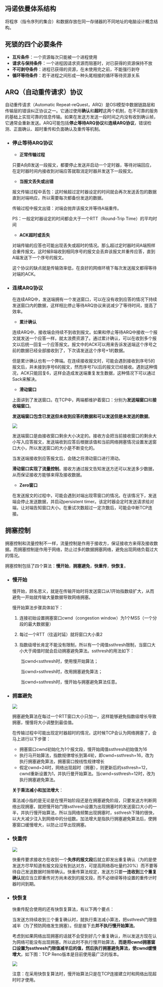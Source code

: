 ## 冯诺依曼体系结构

将程序（指令序列的集合）和数据存放在同一存储器的不同地址的电脑设计概念结构。

## 死锁的四个必要条件

- **互斥条件**：一个资源每次只能被一个进程使用
- **请求与保持条件**：一个进程因请求资源而阻塞时，对已获得的资源保持不放
- **不可剥夺条件**：进程已获得的资源，在未使用完之前，不能强行剥夺
- **循环等待条件**：若干进程之间形成一种头尾相接的循环等待资源关系

## ARQ（自动重传请求）协议

自动重传请求（Automatic Repeat-reQuest，ARQ）是OSI模型中数据链路层和传输层的错误纠正协议之一。它通过使用**确认**和**超时**这两个机制，在不可靠的服务的基础上实现可靠的信息传输。如果在发送方发送一段时间之内没有收到确认帧，它通常会重新发送。ARQ可能包括**停止等待ARQ协议**和**连续ARQ协议**，错误检测、正面确认、超时重传和负面确认及重传等机制。

- ### 停止等待ARQ协议

  - **正常传输过程**

  只要A向B发送一段报文，都要停止发送并启动一个定时器，等待对端回应，在定时器时间内接收到对端应答就取消定时器并发送下一段报文。

  - **当报文丢失或出错**

  报文传输过程中丢包：这时候超过定时器设定的时间就会再次发送丢包的数据直到对端响应，所以需要每次都备份发送的数据。

  传输过程中报文出错：对端会抛弃该报文并等待A端重传。

  PS：一般定时器设定的时间都会大于一个RTT（Round-Trip Time）的平均时间

  - **ACK超时或丢失**

  对端传输的应答也可能出现丢失或超时的情况。那么超过定时器时间A端照样会重传报文。这时候B端收到相同序号的报文会丢弃该报文并重传应答，直到A端发送下一个序号的报文。

  这个协议的缺点就是传输效率低，在良好的网络环境下每次发送报文都得等待对端的ACK。

- ### 连续ARQ协议

  在连续ARQ中，发送端拥有一个发送窗口，可以在没有收到应答的情况下持续发送窗口内的数据，这样相比停止等待ARQ协议来说减少了等待时间，提高了效率。

  - **累计确认**

  连续ARQ中，接收端会持续不到收到报文。如果和停止等待ARQ中接收一个报文就发送一个应答一样，就太浪费资源了。通过累计确认，可以在收到多个报文以后统一回复一个应答报文。报文中的ACK可以用来告诉发送端这个序号之前的数据已经全部接收到了，下次请发送这个序号+1的数据。

  但是累计确认也有一个弊端。在连续接收报文时，可能会遇到接收到序号5的报文后，并未接到序号6的报文，然而序号7以后的报文已经接收。遇到这种情况，ACK只能回复6，这样会造成发送端重复发生数据，这种情况下可以通过Sack来解决。

  - **滑动窗口**

  上面讲到了发送窗口。在TCP中，两端都维护着窗口：分别为**发送端窗口**和**接收端窗口**。

  **发送端窗口包含已发送但未收到应答的数据和可以发送但是未发送的数据**。

  ![](https://github.com/huyaocode/webKnowledge/raw/master/img/slideWindow.png)

  发送端窗口是由接收窗口剩余大小决定的。接收方会把当前接收窗口的剩余大小写入应答报文，发送端收到应答后根据该值和当前网络拥塞情况设置发送窗口大小，所以发送窗口的大小是不断变化的。

  当发送端接收到应答报文后，会随之将滑动窗口进行滑动。

  **滑动窗口实现了流量控制**。接收方通过报文告知发送方还可以发送多少数据，从而保证接收方能够来得及接收数据。

  - **Zero窗口**

  在发送报文的过程中，可能会遇到对端出现零窗口的情况。在该情况下，发送端会停止发送数据，并启动persistent timer。该定时器会定时发送请求给对端，让对端告知窗口大小。在重试次数超过一定次数后，可能会中断TCP连接。

## 拥塞控制

拥塞控制和流量控制不一样，流量控制是作用于接收方，保证接收方来得及接收数据。而拥塞控制是作用于网络，防止过多的数据拥塞网络，避免出现网络负载过大的情况。

拥塞控制包括了四个算法：**慢开始**，**拥塞避免**，**快重传**，**快恢复**。

- ### 慢开始

  慢开始，顾名思义，就是在传输开始时将发送窗口从1开始指数级扩大，从而避免一开始就传输大量数据导致网络拥塞。

  慢开始算法步骤具体如下：

  1. 连接初始设置拥塞窗口cwnd（congestion window）为1个MSS（一个分段的最大数据量）

  2. 每过一个RTT（往返时延）就将窗口大小乘2

  3. 指数级增长肯定不能没有限制，所以有一个阈值ssthresh限制，当窗口大小大于阈值时就会启动拥塞避免算法。ssthresh的用法如下：

     ​	当cwnd<ssthresh时，使用慢开始算法；

     ​	当cwnd>ssthresh时，改用拥塞避免算法；

     ​	当cwnd=ssthresh时，慢开始与拥塞避免算法任意。

- ### 拥塞避免

  ![](https://img-blog.csdn.net/20130801220438375?watermark/2/text/aHR0cDovL2Jsb2cuY3Nkbi5uZXQvc2ljb2ZpZWxk/font/5a6L5L2T/fontsize/400/fill/I0JBQkFCMA==/dissolve/70/gravity/SouthEast)

  拥塞避免算法在每过一个RTT窗口大小只加一，这样能够避免指数级增长导致拥塞，慢慢将大小调整到最佳值。

  在传输过程中可能出现定时器超时的情况，这时候TCP会认为网络拥塞了，会马上进行以下步骤：

  - 拥塞窗口cwnd初始化为1个报文段，慢开始阈值ssthresh初始值为16
  - 执行马开始算法，指数规律增长到第4轮，即cwnd=ssthresh=16，改为执行拥塞避免算法，拥塞窗口按线性规律增长
  - 假定cwnd=24时，网络出现超时（拥塞），则更新后的ssthresh=12，cwnd重新设置为1，并执行曼开始算法。当cwnd=ssthresh=12时，改为执行拥塞避免算法。

  **关于乘法减小和加法增大**：

  乘法减小指的是无论是在慢开始阶段还是在拥塞避免阶段，只要发送方判断网络出现拥塞，就把慢开始门限ssthresh设置为出现拥塞时的发送窗口大小的一半，并执行慢开始算法，所以当网络频繁出现拥塞时，ssthresh下降的很快，以大大减少注入到网络中的分组数。加法增大是指执行拥塞避免算法后，使拥塞窗口缓慢增大，以防止过早出现拥塞。

- ### 快重传

  ![](https://img-blog.csdn.net/20130801220556750?watermark/2/text/aHR0cDovL2Jsb2cuY3Nkbi5uZXQvc2ljb2ZpZWxk/font/5a6L5L2T/fontsize/400/fill/I0JBQkFCMA==/dissolve/70/gravity/SouthEast)

  快重传要求接收方在收到一个**失序的报文段**后就立即发出重复确认（为的是使发送方尽早知道有报文段没有到达对方，可提高网络吞吐量约20%）而不要等待自己发送数据时捎带确认。快重传算法规定，发送方只要**一连收到三个重复确认**就应当立即重传对方尚未收到的报文段，而不必继续等待设置的重传计时器时间到期。

- ### 快恢复

  快重传配合使用的还有快恢复算法，有以下两个要点：

  当发送方持续收到三个重复确认时，就执行乘法减小算法，把ssthresh门限值减半（为了预防网络发生拥塞）。但是接下去**并不执行慢开始算法**。

  考虑到如果网络出现拥塞的话就不会受到好几个重复确认，所以发送方现在认为网络可能没有出现拥塞。所以此时不执行慢开始算法，**而是将cwnd拥塞窗口设置为ssthresh门限值减半后的值，然后执行拥塞避免算法，使cwnd缓慢增大**，如下图：TCP Reno版本是目前使用最广泛的版本。

  ![](https://pic4.zhimg.com/80/v2-5f4034bc11c3a48a1d1a115f9ee0259b_hd.jpg)

  注意：在采用快恢复算法时，慢开始算法只是在TCP连接建立时和网络出现超时时才使用。

